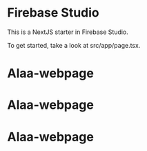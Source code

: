 # Firebase Studio

This is a NextJS starter in Firebase Studio.

To get started, take a look at src/app/page.tsx.
# Alaa-webpage
# Alaa-webpage
# Alaa-webpage
